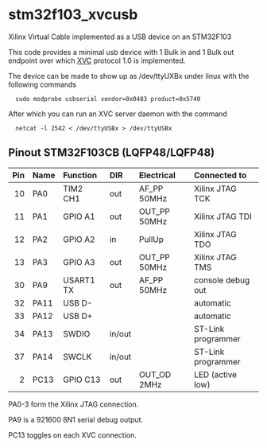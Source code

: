 # stm32f103_xvcusb
Xilinx Virtual Cable implemented as a USB device on an STM32F103

This code provides a minimal usb device with 1 Bulk in and 1 Bulk out endpoint over
which [XVC](https://github.com/Xilinx/XilinxVirtualCable) protocol 1.0 is implemented.

The device can be made to show up as /dev/ttyUXBx under linux with the following commands
```
  sudo modprobe usbserial vendor=0x0483 product=0x5740 
```

After which you can run an XVC server daemon with the command
```
  netcat -l 2542 < /dev/ttyUSBx > /dev/ttyUSBx  
```

## Pinout STM32F103CB (LQFP48/LQFP48)

| Pin | Name | Function  | DIR    | Electrical   | Connected to       |
|----:|:-----|:----------|:-------|:-------------|:-------------------|
| 10  | PA0  | TIM2 CH1  | out    | AF_PP 50MHz  | Xilinx JTAG TCK    |
| 11  | PA1  | GPIO A1   | out    | OUT_PP 50MHz | Xilinx JTAG TDI    |
| 12  | PA2  | GPIO A2   | in     | PullUp       | Xilinx JTAG TDO    |
| 13  | PA3  | GPIO A3   | out    | OUT_PP 50MHz | Xilinx JTAG TMS    |
| 30  | PA9  | USART1 TX | out    | AF_PP 50MHz  | console debug out  |
| 32  | PA11 | USB D-    |        |              | automatic          |
| 33  | PA12 | USB D+    |        |              | automatic          |
| 34  | PA13 | SWDIO     | in/out |              | ST-Link programmer |
| 37  | PA14 | SWCLK     | in/out |              | ST-Link programmer |
|  2  | PC13 | GPIO C13  | out    | OUT_OD 2MHz  | LED (active low)   |


PA0-3 form the Xilinx JTAG connection.

PA9 is a 921600 8N1 serial debug output.

PC13 toggles on each XVC connection.

